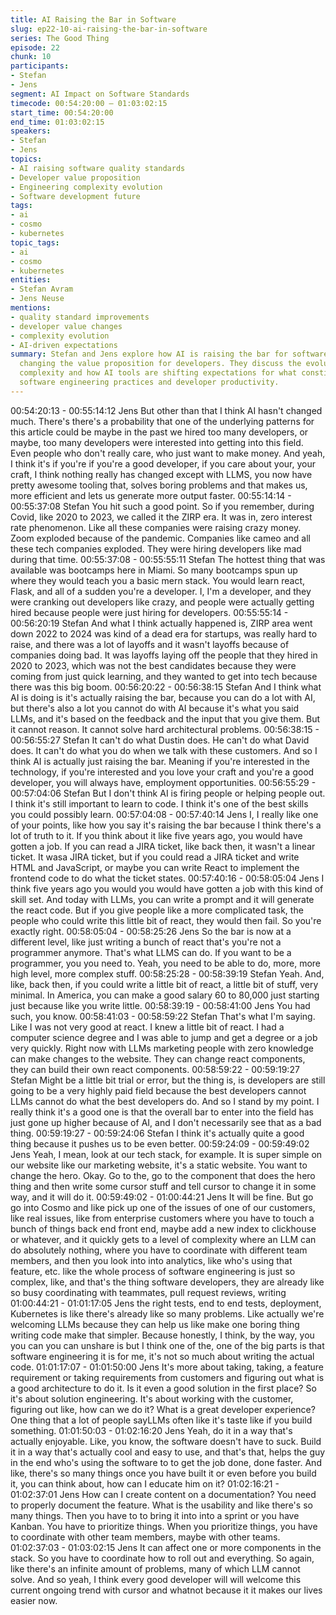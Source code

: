 ```yaml
---
title: AI Raising the Bar in Software
slug: ep22-10-ai-raising-the-bar-in-software
series: The Good Thing
episode: 22
chunk: 10
participants:
- Stefan
- Jens
segment: AI Impact on Software Standards
timecode: 00:54:20:00 – 01:03:02:15
start_time: 00:54:20:00
end_time: 01:03:02:15
speakers:
- Stefan
- Jens
topics:
- AI raising software quality standards
- Developer value proposition
- Engineering complexity evolution
- Software development future
tags:
- ai
- cosmo
- kubernetes
topic_tags:
- ai
- cosmo
- kubernetes
entities:
- Stefan Avram
- Jens Neuse
mentions:
- quality standard improvements
- developer value changes
- complexity evolution
- AI-driven expectations
summary: Stefan and Jens explore how AI is raising the bar for software quality and
  changing the value proposition for developers. They discuss the evolution of engineering
  complexity and how AI tools are shifting expectations for what constitutes good
  software engineering practices and developer productivity.
---
```


00:54:20:13 - 00:55:14:12
Jens
But other than that I think AI hasn't changed much. There's there's a probability that one of the
underlying patterns for this article could be maybe in the past we hired too many developers, or
maybe, too many developers were interested into getting into this field. Even people who don't
really care, who just want to make money. And yeah, I think it's if you're if you're a good
developer, if you care about your, your craft, I think nothing really has changed except with
LLMS, you now have pretty awesome tooling that, solves boring problems and that makes us,
more efficient and lets us generate more output faster.
00:55:14:14 - 00:55:37:08
Stefan
You hit such a good point. So if you remember, during Covid, like 2020 to 2023, we called it the
ZIRP era. It was in, zero interest rate phenomenon. Like all these companies were raising crazy
money. Zoom exploded because of the pandemic. Companies like cameo and all these tech
companies exploded. They were hiring developers like mad during that time.
00:55:37:08 - 00:55:55:11
Stefan
The hottest thing that was available was bootcamps here in Miami. So many bootcamps spun
up where they would teach you a basic mern stack. You would learn react, Flask, and all of a
sudden you're a developer. I, I'm a developer, and they were cranking out developers like crazy,
and people were actually getting hired because people were just hiring for developers.
00:55:55:14 - 00:56:20:19
Stefan
And what I think actually happened is, ZIRP area went down 2022 to 2024 was kind of a dead
era for startups, was really hard to raise, and there was a lot of layoffs and it wasn't layoffs
because of companies doing bad. It was layoffs laying off the people that they hired in 2020 to
2023, which was not the best candidates because they were coming from just quick learning,
and they wanted to get into tech because there was this big boom.
00:56:20:22 - 00:56:38:15
Stefan
And I think what AI is doing is it's actually raising the bar, because you can do a lot with AI, but
there's also a lot you cannot do with AI because it's what you said LLMs, and it's based on the
feedback and the input that you give them. But it cannot reason. It cannot solve hard
architectural problems.
00:56:38:15 - 00:56:55:27
Stefan
It can't do what Dustin does. He can't do what David does. It can't do what you do when we talk
with these customers. And so I think AI is actually just raising the bar. Meaning if you're
interested in the technology, if you're interested and you love your craft and you're a good
developer, you will always have, employment opportunities.
00:56:55:29 - 00:57:04:06
Stefan
But I don't think AI is firing people or helping people out. I think it's still important to learn to
code. I think it's one of the best skills you could possibly learn.
00:57:04:08 - 00:57:40:14
Jens
I, I really like one of your points, like how you say it's raising the bar because I think there's a lot
of truth to it. If you think about it like five years ago, you would have gotten a job. If you can read
a JIRA ticket, like back then, it wasn't a linear ticket. It wasa JIRA ticket, but if you could read a
JIRA ticket and write HTML and JavaScript, or maybe you can write React to implement the
frontend code to do what the ticket states.
00:57:40:16 - 00:58:05:04
Jens
I think five years ago you would you would have gotten a job with this kind of skill set. And today
with LLMs, you can write a prompt and it will generate the react code. But if you give people like
a more complicated task, the people who could write this little bit of react, they would then fail.
So you're exactly right.
00:58:05:04 - 00:58:25:26
Jens
So the bar is now at a different level, like just writing a bunch of react that's you're not a
programmer anymore. That's what LLMS can do. If you want to be a programmer, you you need
to. Yeah, you need to be able to do, more, more high level, more complex stuff.
00:58:25:28 - 00:58:39:19
Stefan
Yeah. And, like, back then, if you could write a little bit of react, a little bit of stuff, very minimal.
In America, you can make a good salary 60 to 80,000 just starting just because like you write
little.
00:58:39:19 - 00:58:41:00
Jens
You had such, you know.
00:58:41:03 - 00:58:59:22
Stefan
That's what I'm saying. Like I was not very good at react. I knew a little bit of react. I had a
computer science degree and I was able to jump and get a degree or a job very quickly. Right
now with LLMs marketing people with zero knowledge can make changes to the website. They
can change react components, they can build their own react components.
00:58:59:22 - 00:59:19:27
Stefan
Might be a little bit trial or error, but the thing is, is developers are still going to be a very highly
paid field because the best developers cannot LLMs cannot do what the best developers do.
And so I stand by my point. I really think it's a good one is that the overall bar to enter into the
field has just gone up higher because of AI, and I don't necessarily see that as a bad thing.
00:59:19:27 - 00:59:24:06
Stefan
I think it's actually quite a good thing because it pushes us to be even better.
00:59:24:09 - 00:59:49:02
Jens
Yeah, I mean, look at our tech stack, for example. It is super simple on our website like our
marketing website, it's a static website. You want to change the hero. Okay. Go to the, go to the
component that does the hero thing and then write some cursor stuff and tell cursor to change it
in some way, and it will do it.
00:59:49:02 - 01:00:44:21
Jens
It will be fine. But go go into Cosmo and like pick up one of the issues of one of our customers,
like real issues, like from enterprise customers where you have to touch a bunch of things back
end front end, maybe add a new index to clickhouse or whatever, and it quickly gets to a level of
complexity where an LLM can do absolutely nothing, where you have to coordinate with
different team members, and then you look into into analytics, like who's using that feature, etc.
like the whole process of software engineering is just so complex, like, and that's the thing
software developers, they are already like so busy coordinating with teammates, pull request
reviews, writing
01:00:44:21 - 01:01:17:05
Jens
the right tests, end to end tests, deployment, Kubernetes is like there's already like so many
problems. Like actually we're welcoming LLMs because they can help us like make one boring
thing writing code make that simpler. Because honestly, I think, by the way, you you can you can
unshare is but I think one of the, one of the big parts is that software engineering it is for me, it's
not so much about writing the actual code.
01:01:17:07 - 01:01:50:00
Jens
It's more about taking, taking, a feature requirement or taking requirements from customers and
figuring out what is a good architecture to do it. Is it even a good solution in the first place? So
it's about solution engineering. It's about working with the customer, figuring out like, how can
we do it? What is a great developer experience? One thing that a lot of people sayLLMs often
like it's taste like if you build something.
01:01:50:03 - 01:02:16:20
Jens
Yeah, do it in a way that's actually enjoyable. Like, you know, the software doesn't have to suck.
Build it in a way that's actually cool and easy to use, and that's that, helps the guy in the end
who's using the software to to get the job done, done faster. And like, there's so many things
once you have built it or even before you build it, you can think about, how can I educate him on
it?
01:02:16:21 - 01:02:37:01
Jens
How can I create content on a documentation? You need to properly document the feature.
What is the usability and like there's so many things. Then you have to to bring it into into a
sprint or you have Kanban. You have to prioritize things. When you prioritize things, you have to
coordinate with other team members, maybe with other teams.
01:02:37:03 - 01:03:02:15
Jens
It can affect one or more components in the stack. So you have to coordinate how to roll out and
everything. So again, like there's an infinite amount of problems, many of which LLM cannot
solve. And so yeah, I think every good developer will will welcome this current ongoing trend
with cursor and whatnot because it it makes our lives easier now.